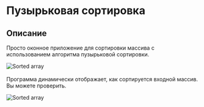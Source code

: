 # Пузырьковая сортировка

## Описание
Просто оконное приложение для сортировки массива с использованием алгоритма пузырьковой сортировки. 

![Sorted array](../master/img/SortedArr.png) <br /><br />
Программа динамически отображает, как сортируется входной массив. Вы можете проверить.

![Sorted array](../master/img/InProcess.png)
